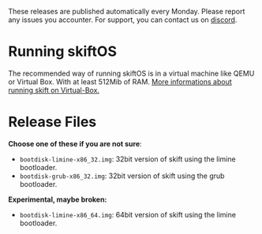 These releases are published automatically every Monday. Please report any issues you accounter. For support, you can contact us on [discord](discord.skiftos.org).

# Running skiftOS

The recommended way of running skiftOS is in a virtual machine like QEMU or Virtual Box. With at least 512Mib of RAM. [More informations about running skift on Virtual-Box.](https://github.com/skiftOS/skift/blob/main/manual/meta/running_in_vbox.md)

# Release Files

**Choose one of these if you are not sure**:

- `bootdisk-limine-x86_32.img`: 32bit version of skift using the limine bootloader.
- `bootdisk-grub-x86_32.img`: 32bit version of skift using the grub bootloader.

**Experimental, maybe broken:**

- `bootdisk-limine-x86_64.img`: 64bit version of skift using the limine bootloader.
